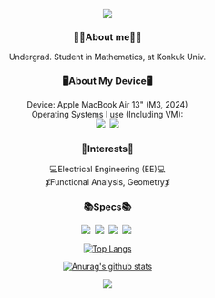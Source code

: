 <p align='center'>
<img src=https://capsule-render.vercel.app/api?type=waving&height=300&color=gradient&text=Hi!&textBg=false&section=header&reversal=false>
</p>

<h3 align='center'>
    <Strong>🧑‍💻About me🧑‍💻</Strong>
</h3>
<p align='center'>
Undergrad. Student in Mathematics, at Konkuk Univ.
</p>

<h3 align='center'>
    <Strong>🖥About My Device🖥</Strong>
</h3>
<p align='center'>
Device: Apple MacBook Air 13" (M3, 2024)
<br> Operating Systems I use (Including VM):
<br><img src='https://img.shields.io/badge/macOS-000000?style=for-the-badge&logo=apple&logoColor=white'>&nbsp
<img src='https://img.shields.io/badge/Gentoo Linux-54487A?style=for-the-badge&logo=Gentoo&logoColor=white'>
</p>

<h3 align='center'>
    <Strong>🤔Interests🤔</Strong>
</h3>
<p align='center'>
💻Electrical Engineering (EE)💻
<br>
⨋Functional Analysis, Geometry⨋
</p>

<h3 align='center'>
    <Strong>📚Specs📚</Strong>
</h3>
<p align='center'>
  <img src="https://img.shields.io/badge/C-A8B9CC?style=rounded-square&logo=C&logoColor=white"/></a>&nbsp
  <img src="https://img.shields.io/badge/Rust-000000?style=rounded-square&logo=Rust&logoColor=white"/></a>&nbsp
  <img src="https://img.shields.io/badge/Python-3766AB?style=rounded-square&logo=Python&logoColor=white"/></a>&nbsp 
  <img src="https://img.shields.io/badge/ASM-FCC624?style=rounded-square&logo=linux&logoColor=white"/></a>&nbsp 
</p>

<div align='center'>

[![Top Langs](https://github-readme-stats.vercel.app/api/top-langs/?username=0mem)](https://github.com/anuraghazra/github-readme-stats)
</div>

<div align='center'>

[![Anurag's github stats](https://github-readme-stats.vercel.app/api?username=0mem)](https://github.com/anuraghazra/github-readme-stats)
</div>

<p align='center'>
<a href="https://hits.seeyoufarm.com"><img src="https://hits.seeyoufarm.com/api/count/incr/badge.svg?url=https%3A%2F%2Fgithub.com%2F0mem%2Fhit-counter&count_bg=%2379C83D&title_bg=%23555555&icon=github.svg&icon_color=%23E7E7E7&title=hits&edge_flat=false"/></a>
</p>
